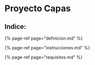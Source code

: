 # Proyecto Capas

## Indice:

{% page-ref page="definicion.md" %}

{% page-ref page="instrucciones.md" %}

{% page-ref page="requisitos.md" %}



### 



## 

